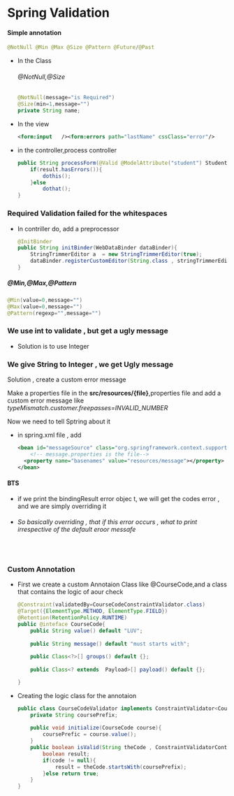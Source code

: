 # Spring Validation

#### Simple annotation

```java
@NotNull @Min @Max @Size @Pattern @Future/@Past
```

- In the Class

  ###### @NotNull,@Size

  ```java
  @NotNull(message="is Required")
  @Size(min=1,message="")
  private String name;
  ```

- In the view

  ```xml
  <form:input	/><form:errors path="lastName" cssClass="error"/>
  ```

- in the controller,process controller

  ```java
  public String processForm(@Valid @ModelAttribute("student") Student theStudent, BindingResult result ){
      if(result.hasErrors()){
          dothis();
      }else
          dothat();
  }
  ```

  

### Required Validation failed for the whitespaces

- In contriller do, add a preprocessor

  ```java
  @InitBinder
  public String initBinder(WebDataBinder dataBinder){
      StringTrimmerEditor a  = new StringTrimmerEditor(true);
      dataBinder.registerCustomEditor(String.class , stringTrimmerEditor);
  }
  ```

  

##### @Min,@Max,@Pattern

```java
@Min(value=0,message="")
@Max(value=0,message="")
@Pattern(regexp="",message="")

```





### We use int to validate , but get a ugly message

- Solution is to use Integer



### We give String to Integer , we get Ugly message

Solution , create a custom error message

Make a properties file in the **src/resources/{file}**,properties file and add  a custom error message like *typeMismatch.customer.freepasses=INVALID_NUMBER*

Now we need to tell Sptring about it

- in spring.xml file , add

  ```xml
  <bean id="messageSource" class="org.springframework.context.support.ResourceBundleMwssageSource">
      <!-- message.properties is the file-->
  	<property name="basenames" value="resources/message"></property>
  </bean>
  ```

#### BTS

- if we print the bindingResult error objec t, we will get the codes error , and we are simply overriding it

- ###### So basically overriding , that if this error occurs , what to print irrespective of the default eroor messafe

​	



### Custom Annotation

- First we create a custom Annotaion Class like @CourseCode,and a class that contains the logic of aour check

  ```java
  @Constraint(validatedBy=CourseCodeConstraintValidator.class)
  @Target({ElementType.METHOD, ElementType.FIELD})
  @Retention(RetentionPolicy.RUNTIME)
  public @inteface CourseCode{
      public String value() default "LUV";
      
      public String message() default "must starts with";
      
      public Class<?>[] groups() default {};
      
      public Class<? extends  Payload>[] payload() default {};
  
  }
  
  ```

- Creating the logic class for the annotaion

  ```java
  public class CourseCodeValidator implements ConstraintValidator<CourseCode,String>{
      private String coursePrefix;
      
      public void initialize(CourseCode course){
          coursePrefic = course.value();
      }
      public boolean isValid(String theCode , ConstraintValidatorContext context){
          boolean result;
          if(code != null){
              result = theCode.startsWith(coursePrefix);
          }else return true;
      }
  }
  ```

  